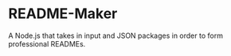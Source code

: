 # README-Maker
A Node.js that takes in input and JSON packages in order to form professional READMEs.
